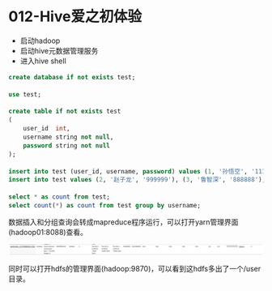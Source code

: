 # 012-Hive爱之初体验

- 启动hadoop
- 启动hive元数据管理服务
- 进入hive shell

```sql
create database if not exists test;

use test;

create table if not exists test
(
    user_id  int,
    username string not null,
    password string not null
);

insert into test (user_id, username, password) values (1, '孙悟空', '111111');
insert into test values (2, '赵子龙', '999999'), (3, '鲁智深', '888888'), (4, '贾宝玉', '666666');

select * as count from test;
select count(*) as count from test group by username;
```

数据插入和分组查询会转成mapreduce程序运行，可以打开yarn管理界面(hadoop01:8088)查看。

![image-20241001231525891](./assets/image-20241001231525891.png)

同时可以打开hdfs的管理界面(hadoop:9870)，可以看到这hdfs多出了一个/user目录。

